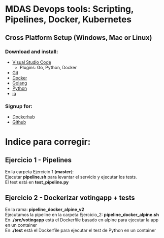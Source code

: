 #  MDAS Devops tools: Scripting, Pipelines,  Docker, Kubernetes

## **Cross Platform Setup (Windows, Mac or Linux)**

### Download and install:
* [Visual Studio Code](https://code.visualstudio.com/download)
  * Plugins: Go, Python, Docker 
* [Git](https://git-scm.com/downloads)
* [Docker](https://www.docker.com/products/docker-desktop)
* [Golang](https://golang.org/dl/)
* [Python](https://www.python.org/downloads/)
* [jq](https://stedolan.github.io/jq/download/)

### Signup for:
* [Dockerhub](https://hub.docker.com)
* [Github](https://github.com)

# Indice para corregir:
## Ejercicio 1 - Pipelines
En la carpeta Ejercicio 1 (**master**):  
Ejecutar **pipeline.sh** para levantar el servicio y ejecutar los tests.  
El test está en **test_pipeline.py**  
## Ejercicio 2 - Dockerizar votingapp + tests
En la rama: **pipeline_docker_alpine_v2**  
Ejecutamos la pipeline en la carpeta Ejercicio_2: **pipeline_docker_alpine.sh**  
En **./src/votingapp** está el Dockerfile basado en alpine para ejecutar la app en un container  
En **./test** está el Dockerfile para ejecutar el test de Python en un container  
